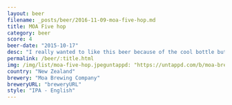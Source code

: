 ```yaml
---
layout: beer
filename: _posts/beer/2016-11-09-moa-five-hop.md
title: MOA Five hop
category: beer
score: 4
beer-date: "2015-10-17"
desc: "I really wanted to like this beer because of the cool bottle but the flavour just isn’t right"
permalink: /beer/:title.html
img: /img/list/moa-five-hop.jpeguntappd: "https://untappd.com/b/moa-brewing-company-five-hop/327352"
country: "New Zealand"
brewery: "Moa Brewing Company"
breweryURL: "breweryURL"
style: "IPA - English"
---
```

